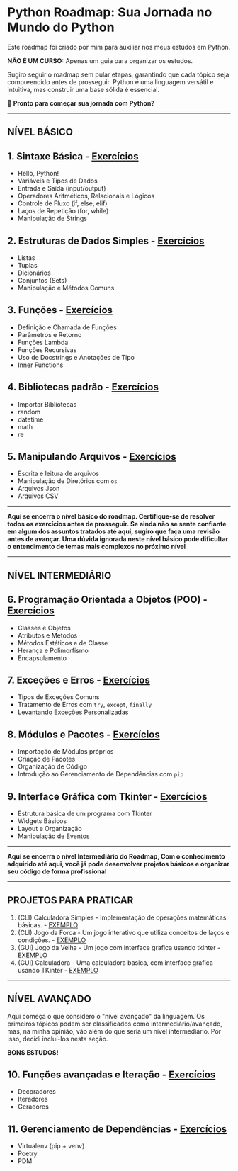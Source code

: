 # Python Roadmap: Sua Jornada no Mundo do Python  

Este roadmap foi criado por mim para auxiliar nos meus estudos em Python.

**NÃO É UM CURSO:** Apenas um guia para organizar os estudos.

Sugiro seguir o roadmap sem pular etapas, garantindo que cada tópico seja compreendido antes de prosseguir. Python é uma linguagem versátil e intuitiva, mas construir uma base sólida é essencial.

🚀 **Pronto para começar sua jornada com Python?**

---

## **NÍVEL BÁSICO**

## 1. Sintaxe Básica - [Exercícios](https://github.com/Ricardo7c/Python-Roadmap/tree/main/01%20-%20Sintaxe%20B%C3%A1sica)

- Hello, Python!  
- Variáveis e Tipos de Dados  
- Entrada e Saída (input/output)  
- Operadores Aritméticos, Relacionais e Lógicos  
- Controle de Fluxo (if, else, elif)  
- Laços de Repetição (for, while)
- Manipulação de Strings

## 2. Estruturas de Dados Simples - [Exercícios](https://github.com/Ricardo7c/Python-Roadmap/tree/main/02%20-%20Estruturas%20de%20Dados%20Simples)

- Listas  
- Tuplas  
- Dicionários  
- Conjuntos (Sets)  
- Manipulação e Métodos Comuns  

## 3. Funções - [Exercícios](https://github.com/Ricardo7c/Python-Roadmap/tree/main/03%20-%20Fun%C3%A7%C3%B5es)

- Definição e Chamada de Funções  
- Parâmetros e Retorno  
- Funções Lambda  
- Funções Recursivas  
- Uso de Docstrings e Anotações de Tipo
- Inner Functions

## 4. Bibliotecas padrão - [Exercícios](https://github.com/Ricardo7c/Python-Roadmap/tree/main/04%20-%20Bibliotecas%20Padr%C3%A3o)

- Importar Bibliotecas
- random
- datetime
- math
- re

## 5. Manipulando Arquivos - [Exercícios](https://github.com/Ricardo7c/Python-Roadmap/tree/main/05%20-%20Manipulando%20Arquivos)

- Escrita e leitura de arquivos
- Manipulação de Diretórios com `os`
- Arquivos Json
- Arquivos CSV

---

**Aqui se encerra o nível básico do roadmap. Certifique-se de resolver todos os exercícios antes de prosseguir. Se ainda não se sente confiante em algum dos assuntos tratados até aqui, sugiro que faça uma revisão antes de avançar. Uma dúvida ignorada neste nível básico pode dificultar o entendimento de temas mais complexos no próximo nível**  

---

## NÍVEL INTERMEDIÁRIO

## 6. Programação Orientada a Objetos (POO) - [Exercícios](https://github.com/Ricardo7c/Python-Roadmap/tree/main/06%20-%20Poo)

- Classes e Objetos  
- Atributos e Métodos  
- Métodos Estáticos e de Classe  
- Herança e Polimorfismo  
- Encapsulamento  

## 7. Exceções e Erros - [Exercícios](https://github.com/Ricardo7c/Python-Roadmap/tree/main/07%20-%20Exce%C3%A7%C3%B5es%20e%20Erros)

- Tipos de Exceções Comuns  
- Tratamento de Erros com `try`, `except`, `finally`  
- Levantando Exceções Personalizadas  

## 8. Módulos e Pacotes - [Exercícios](https://github.com/Ricardo7c/Python-Roadmap/tree/main/08%20-%20Modulos%20e%20pacotes)

- Importação de Módulos próprios
- Criação de Pacotes  
- Organização de Código  
- Introdução ao Gerenciamento de Dependências com `pip`  

## 9. Interface Gráfica com Tkinter - [Exercícios](https://github.com/Ricardo7c/Python-Roadmap/tree/main/09%20-%20Interface%20Gr%C3%A1fica%20com%20Tkinter)

- Estrutura básica de um programa com Tkinter  
- Widgets Básicos  
- Layout e Organização
- Manipulação de Eventos  

---

**Aqui se encerra o nível Intermediário do Roadmap, Com o conhecimento adquirido até aqui, você já pode desenvolver projetos básicos e organizar seu código de forma profissional**  

---

## PROJETOS PARA PRATICAR  

1. (CLI) Calculadora Simples - Implementação de operações matemáticas básicas. - [EXEMPLO](https://github.com/Ricardo7c/Python-Roadmap/tree/main/Projetos/1%20-%20Calculadora(CLI))
2. (CLI) Jogo da Forca - Um jogo interativo que utiliza conceitos de laços e condições. - [EXEMPLO](https://github.com/Ricardo7c/Python-Roadmap/tree/main/Projetos/2%20-%20Jogo%20da%20forca(CLI))
3. (GUI) Jogo da Velha - Um jogo com interface grafica usando tkinter - [EXEMPLO](https://github.com/Ricardo7c/Python-Roadmap/tree/main/Projetos/3%20-%20Jogo%20da%20velha(GUI))
4. (GUI) Calculadora - Uma calculadora basica, com interface grafica usando TKinter - [EXEMPLO](https://github.com/Ricardo7c/Python-Roadmap/tree/main/Projetos/4%20-%20Calculadora%20(GUI))

---

## NÍVEL AVANÇADO

Aqui começa o que considero o "nível avançado" da linguagem. Os primeiros tópicos podem ser classificados como intermediário/avançado, mas, na minha opinião, vão além do que seria um nível intermediário. Por isso, decidi incluí-los nesta seção.

**BONS ESTUDOS!**

## 10. Funções avançadas e Iteração - [Exercícios](https://github.com/Ricardo7c/Python-Roadmap/tree/main/10%20-%20Fun%C3%A7%C3%B5es%20avan%C3%A7adas%20e%20Itera%C3%A7%C3%A3o)

- Decoradores
- Iteradores
- Geradores

## 11. Gerenciamento de Dependências - [Exercícios](https://github.com/Ricardo7c/Python-Roadmap/tree/main/11%20-%20Gerenciamento%20de%20Dependencias)

- Virtualenv (pip + venv)
- Poetry
- PDM
